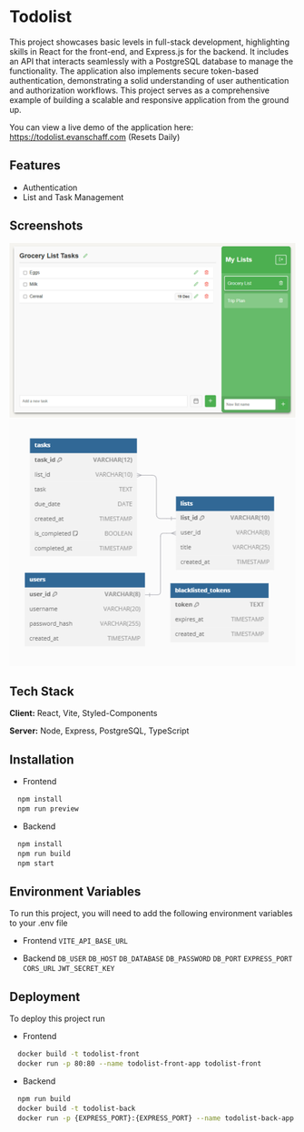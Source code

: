 
# Todolist

This project showcases basic levels in full-stack development, highlighting skills in React for the front-end, and Express.js for the backend. It includes an API that interacts seamlessly with a PostgreSQL database to manage the functionality. The application also implements secure token-based authentication, demonstrating a solid understanding of user authentication and authorization workflows. This project serves as a comprehensive example of building a scalable and responsive application from the ground up.

You can view a live demo of the application here: https://todolist.evanschaff.com (Resets Daily)

## Features

- Authentication
- List and Task Management


## Screenshots

![App Screenshot](/Preview.png)
![Database](/Database-model.png)


## Tech Stack

**Client:** React, Vite, Styled-Components

**Server:** Node, Express, PostgreSQL, TypeScript


## Installation
- Frontend
```bash
  npm install
  npm run preview
```
- Backend
```bash
  npm install
  npm run build
  npm start
```

## Environment Variables

To run this project, you will need to add the following environment variables to your .env file

- Frontend
`VITE_API_BASE_URL`

- Backend
`DB_USER` `DB_HOST` `DB_DATABASE` `DB_PASSWORD` `DB_PORT` `EXPRESS_PORT` `CORS_URL` `JWT_SECRET_KEY`
## Deployment

To deploy this project run

- Frontend
```bash
  docker build -t todolist-front
  docker run -p 80:80 --name todolist-front-app todolist-front
```
- Backend
```bash
  npm run build
  docker build -t todolist-back
  docker run -p {EXPRESS_PORT}:{EXPRESS_PORT} --name todolist-back-app todolist-back
```

